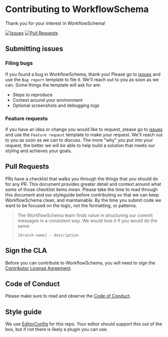 # Contributing to WorkflowSchema
Thank you for your interest in WorkflowSchema!

[![Issues](https://img.shields.io/github/issues/wwt/WorkflowSchema?color=bright-green)](https://github.com/wwt/WorkflowSchema/issues)
[![Pull Requests](https://img.shields.io/github/issues-pr/wwt/WorkflowSchema?color=bright-green)](https://github.com/wwt/WorkflowSchema/pulls)

## Submitting issues
### Filing bugs
If you found a bug in WorkflowSchema, thank you!  Please go to [issues](https://github.com/wwt/WorkflowSchema/issues/new/choose) and use the `Bug report` template to file it.  We'll reach out to you as soon as we can.  Some things the template will ask for are:
- Steps to reproduce
- Context around your environment
- Optional screenshots and debugging logs

### Feature requests
If you have an idea or change you would like to request, please go to [issues](https://github.com/wwt/WorkflowSchema/issues/new/choose) and use the `Feature request` template to make your request.  We'll reach out to you as soon as we can to discuss.  The more "why" you put into your request, the better we will be able to help build a solution that meets our styling and achieves your goals.

## Pull Requests
PRs have a checklist that walks you through the things that you should do for any PR. This document provides greater detail and context around what some of those checklist items mean. Please take the time to read through this document and our styleguide before contributing so that we can keep WorkflowSchema clean, and maintainable. By the time you submit code we want to be focused on the logic, not the formatting, or patterns.

> The WorkflowSchema team finds value in structuring our commit messages in a consistent way. We would love it if you would do the same:
>
> ```[branch-name] - description```

## Sign the CLA

Before you can contribute to WorkflowSchema, you will need to sign the [Contributor License Agreement](https://cla-assistant.io/wwt/WorkflowSchema).

## Code of Conduct

Please make sure to read and observe the [Code of Conduct](CODE_OF_CONDUCT.md).

## Style guide
We use [EditorConfig](https://editorconfig.org) for this repo. Your editor should support this out of the box, but if not there is likely a plugin you can use.
